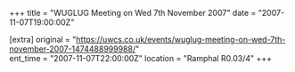 +++
title = "WUGLUG Meeting on Wed 7th November 2007"
date = "2007-11-07T19:00:00Z"

[extra]
original = "https://uwcs.co.uk/events/wuglug-meeting-on-wed-7th-november-2007-1474488999988/"    
ent_time = "2007-11-07T22:00:00Z"
location = "Ramphal R0.03/4"
+++



